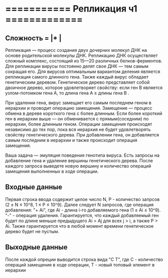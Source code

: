 # =========== Репликация ч1 =============

## Сложность = |*    |

Репликация — процесс создания двух дочерних молекул ДНК на основе родительской молекулы ДНК. Репликацию ДНК осуществляет сложный комплекс, состоящий из 15—20 различных белков-ферментов. Для репликации вирусы постоянно делят свое ДНК — тем самым сокращая его. Для вирусов оптимальным вариантом деления является репликация самого длинного гена. Также каждый вирус обладает генетическим деревом. Генетическое дерево представляет собой двоичное дерево, которое удовлетворяет свойству: если ген B является узлом-потомком гена A, то длина гена А ≥ длины гена В .

При удалении гена, вирус замещает его самым последнем геном в иерархии и проводит операцию замещения. Замещение — процесс обмена в дереве короткого гена с более длинным. Если более короткий ген в иерархии выше — он обменивается с прямым(соседним) по иерархии, более длинным геном. Операции замещения происходят независимо до тех пор, пока вся иерархия не будет удовлетворять свойству генетического дерева.
При добавлении гена, он добавляется самым последним в иерархии и также происходит операция замещения.

Ваша задача — эмуляция поведения генотипа вируса. Есть запросы на добавление гена и удаление вершины генетического дерева.
После каждого запроса выведете новую вершину и количество операций замещения выполненных в ходе операции.

## Входные данные

Первая строка ввода содержит целое число N, P - количество запрсов (2 ≤ N ≤ 10^8, 1 ≤ P ≤ 10^9).
Далее следует N запросов, где операция добавления: "+ Ai", где Ai - длина i-го добавляемого гена (1 ≤ Ai ≤ 10^9). "-" - операция удаления.
Гарантируется, что каждый добавляемый ген будет по длине меньше предыдущего Ai > Aj для всех j > i, а также P > Ai.
Также гарантируется что в любой момент времени генетическое дерево будет не пустым.

## Выходные данные
После каждой опреции выводится строка вида "C T", где C - количество операций замещения в ходе операции, T - новый топовый элемент в иерархии





